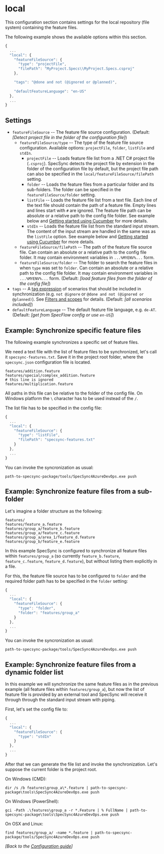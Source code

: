 # local

This configuration section contains settings for the local repository \(file system\) containing the feature files.

The following example shows the available options within this section.

```javascript
{
  ...
  "local": {
    "featureFileSource": {
      "type": "projectFile",
      "filePath": "MyProject.Specs\\MyProject.Specs.csproj"
    },

    "tags": "@done and not (@ignored or @planned)",
    
    "defaultFeatureLanguage": "en-US"
  },
  ...
}
```

## Settings

* `featureFileSource` -- The feature file source configuration. \(Default: _\[Detect project file in the folder of the configuration file\]_\) 
  * `featureFileSource/type` -- The type of the feature file source configuration. Available options: `projectFile`, `folder`, `listFile` and `stdIn`.
    * `projectFile` -- Loads feature file list from a .NET C\# project file \(`.csproj`\). SpecSync detects the project file by extension in the folder of the configuration file by default, but the project file path can also be specified in the `local/featureFileSource/filePath` setting.
    * `folder` -- Loads the feature files from a particular folder and its sub-folders. The folder can be specified in the `featureFileSource/folder` setting.
    * `listFile` -- Loads the feature file list from a text file. Each line of the text file should contain the path of a feature file. Empty lines and lines start with `#` are ignored. The feature file path can be absolute or a relative path to the config file folder. See example below and [Getting started using Cucumber](../getting-started/getting-started-cucumber.md) for more details.
    * `stdIn` -- Loads the feature file list from the standard input stream. The content of the input stream are handled in the same was as the `listFile` option. See example below and [Getting started using Cucumber](../getting-started/getting-started-cucumber.md) for more details. 
  * `featureFileSource/filePath` -- The path of the feature file source file. Can contain an absolute or a relative path to the config file folder. It may contain environment variables in `...%MYENV%...` form.
  * `featureFileSource/folder` -- The folder to search the feature files in when `type` was set to `folder`. Can contain an absolute or a relative path to the config file folder. It may contain environment variables in `...%MYENV%...` form. \(Default: _\[load feature files from the folder of the config file\]_\)
* `tags` -- A [tag expression](http://speclink.me/tagexpressions) of scenarios that should be included in synchronization \(e.g. `not @ignore` or `@done and not (@ignored or @planned)`\). See [Filters and scopes](../important-concepts/filters-and-scopes.md) for details. \(Default: _\[all scenarios included\]_\)
* `defaultFeatureLanguage` -- The default feature file language, e.g. `de-AT`. \(Default: _\[get from SpecFlow config or use `en-US`\]_\)

## Example: Synchronize specific feature files

The following example synchronizes a specific set of feature files.

We need a text file with the list of feature files to be synchronized, let's call it `specsync-features.txt`. Save it in the project root folder, where the `specsync.json` configuration file is located.

```text
features/addition.feature
features/special/complex_addition.feature
# this line is ignored
features/multiplication.feature
```

All paths in this file can be relative to the folder of the config file. On Windows platform the `\` character has to be used instead of the `/`.

The list file has to be specified in the config file:

```javascript
{
  ...
  "local": {
    "featureFileSource": {
      "type": "listFile",
      "filePath": "specsync-features.txt"
    }
  },
  ...
}
```

You can invoke the syncronization as usual:

```text
path-to-specsync-package/tools/SpecSync4AzureDevOps.exe push
```

## Example: Synchronize feature files from a sub-folder

Let's imagine a folder structure as the following:

```text
features/
features/feature_a.feature
features/group_a/feature_b.feature
features/group_a/feature_c.feature
features/group_a/area_1/feature_d.feature
features/group_b/feature_e.feature
```

In this example SpecSync is configured to synchronize all feature files within `features/group_a` \(so currently `feature_b.feature`, `feature_c.feature`, `feature_d.feature`\), but without listing them explicitly in a file.

For this, the feature file source has to be configured to `folder` and the required folder path has to be specified in the `folder` setting:

```javascript
{
  ...
  "local": {
    "featureFileSource": {
      "type": "folder",
      "folder": "features/group_a"
    }
  },
  ...
}
```

You can invoke the syncronization as usual:

```text
path-to-specsync-package/tools/SpecSync4AzureDevOps.exe push
```

## Example: Synchronize feature files from a dynamic folder list

In this example we will synchronize the same feature files as in the previous example \(all feature files within `features/group_a`\), but now the list of feature file is provided by an external tool and SpecSync will receive it through through the standard input stream with piping.

First, let's set the config file to:

```javascript
{
  ...
  "local": {
    "featureFileSource": {
      "type": "stdIn"
    }
  },
  ...
}
```

After that we can generate the file list and invoke the synchronization. Let's suppose the current folder is the project root.

On Windows \(CMD\):

```text
dir /s /b features\group_a\*.feature | path-to-specsync-package\tools\SpecSync4AzureDevOps.exe push
```

On Windows \(PowerShell\):

```text
gci -Path .\features\group_a -r *.Feature | % FullName | path-to-specsync-package\tools\SpecSync4AzureDevOps.exe push
```

On OSX and Linux:

```text
find features/group_a/ -name *.feature | path-to-specsync-package/tools/SpecSync4AzureDevOps.exe push
```

_\[Back to the_ [_Configuration guide_](./)_\]_

